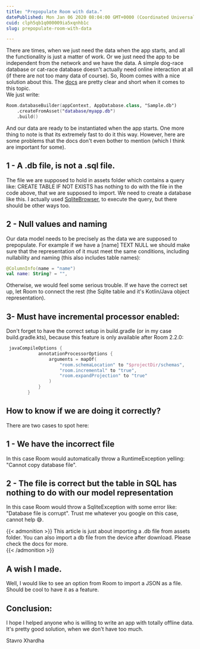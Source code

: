 ```yaml
---
title: "Prepopulate Room with data."
datePublished: Mon Jan 06 2020 08:04:00 GMT+0000 (Coordinated Universal Time)
cuid: clph5qb1q000009ia5xqnhb1c
slug: prepopulate-room-with-data

---
```



  
There are times, when we just need the data when the app starts, and all the functionality is just a matter of work. Or we just need the app to be independent from the network and we have the data. A simple dog-race database or cat-race database doesn't actually need online interaction at all (if there are not too many data of course). So, Room comes with a nice solution about this. The [docs](https://developer.android.com/training/data-storage/room/prepopulate) are pretty clear and short when it comes to this topic.  
We just write:  
  
```kotlin
Room.databaseBuilder(appContext, AppDatabase.class, "Sample.db")  
    .createFromAsset("database/myapp.db")  
    .build()  

```

And our data are ready to be instantiated when the app starts. One more thing to note is that its extremely fast to do it this way. However, here are some problems that the docs don't even bother to mention (which I think are important for some).  

1 - A .db file, is not a .sql file.
-----------------------------------

The file we are supposed to hold in assets folder which contains a query like: CREATE TABLE IF NOT EXISTS  has nothing to do with the file in the code above, that we are supposed to import. We need to create a database like this. I actually used [SqliteBrowser](https://sqlitebrowser.org/), to execute the query, but there should be other ways too.  

2 - Null values and naming
--------------------------

Our data model needs to be precisely as the data we are supposed to prepopulate. For example if we have a \[name\] TEXT NULL we should make sure that the representation of it must meet the same conditions, including nullability and naming (this also includes table names):  

```kotlin
@ColumnInfo(name = "name")  
val name: String? = "",  
```

Otherwise, we would feel some serious trouble. If we have the correct set up, let Room to connect the rest (the Sqlite table and it's Kotlin/Java object representation).  

3- Must have incremental processor enabled:
-------------------------------------------

Don't forget to have the correct setup in build.gradle (or in my case build.gradle.kts), because this feature is only available after Room 2.2.0: 

```kotlin
 javaCompileOptions {  
            annotationProcessorOptions {  
                arguments = mapOf(  
                    "room.schemaLocation" to "$projectDir/schemas",  
                    "room.incremental" to "true",  
                    "room.expandProjection" to "true"  
                )  
            }  
        }
```

How to know if we are doing it correctly?
-----------------------------------------

There are two cases to spot here:  

1 - We have the incorrect file
------------------------------

In this case Room would automatically throw a RuntimeException yelling: "Cannot copy database file".  

2 - The file is correct but the table in SQL has nothing to do with our model representation
--------------------------------------------------------------------------------------------

In this case Room would throw a SqliteException with some error like: "Database file is corrupt". Trust me whatever you google on this case, cannot help 😅.  
  
{{< admonition >}}
This article is just about importing a .db file from assets folder. You can also import a db file from the device after download. Please check the docs for more.  
{{< /admonition >}}

A wish I made.
--------------

Well, I would like to see an option from Room to import a JSON as a file. Should be cool to have it as a feature.  
  

Conclusion:
-----------

I hope I helped anyone who is willing to write an app with totally offline data. It's pretty good solution, when we don't have too much.  
  
Stavro Xhardha
